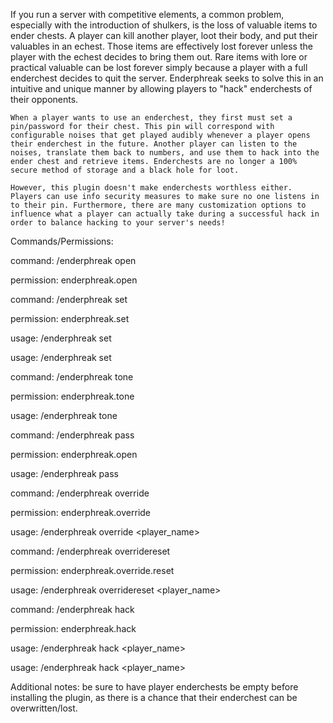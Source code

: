 If you run a server with competitive elements, a common problem, especially with the introduction of shulkers, is the loss of valuable items to ender chests. A player can kill another player, loot their body, and put their valuables in an echest. Those items are effectively lost forever unless the player with the echest decides to bring them out. Rare items with lore or practical valuable can be lost forever simply because a player with a full enderchest decides to quit the server. Enderphreak seeks to solve this in an intuitive and unique manner by allowing players to "hack" enderchests of their opponents.

	When a player wants to use an enderchest, they first must set a pin/password for their chest. This pin will correspond with configurable noises that get played audibly whenever a player opens their enderchest in the future. Another player can listen to the noises, translate them back to numbers, and use them to hack into the ender chest and retrieve items. Enderchests are no longer a 100% secure method of storage and a black hole for loot.
	
	However, this plugin doesn't make enderchests worthless either. Players can use info security measures to make sure no one listens in to their pin. Furthermore, there are many customization options to influence what a player can actually take during a successful hack in order to balance hacking to your server's needs!

Commands/Permissions:

command: /enderphreak open

permission: enderphreak.open

command: /enderphreak set

permission: enderphreak.set

usage: /enderphreak set <pass>
	
usage: /enderphreak set <newpass> <oldpass>
	
command: /enderphreak tone
	
permission: enderphreak.tone
	
usage: /enderphreak tone <numbers>
	
command: /enderphreak pass
	
permission: enderphreak.open
	
usage: /enderphreak pass <pass>
	
command: /enderphreak override
	
permission: enderphreak.override
	
usage: /enderphreak override <player_name>
	
command: /enderphreak overridereset
	
permission: enderphreak.override.reset
	
usage: /enderphreak overridereset <player_name>
	
command: /enderphreak hack
	
permission: enderphreak.hack
	
usage: /enderphreak hack <player_name>
	
usage: /enderphreak hack <player_name> <pass>
	

Additional notes: be sure to have player enderchests be empty before installing the plugin, as there is a chance that their enderchest can be overwritten/lost.
